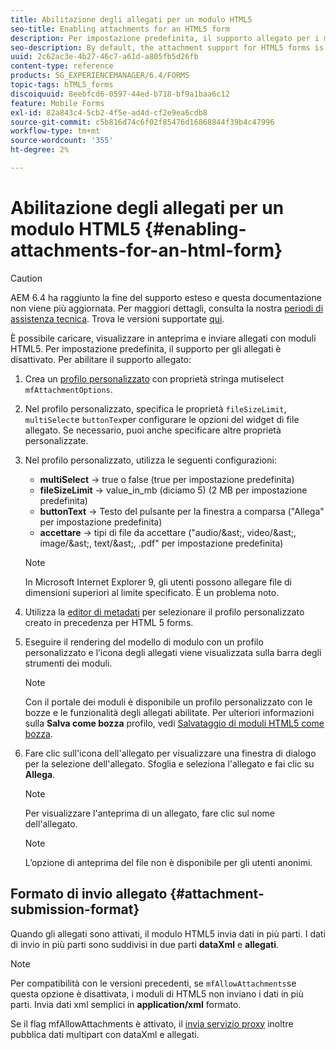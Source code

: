 ```yaml
---
title: Abilitazione degli allegati per un modulo HTML5
seo-title: Enabling attachments for an HTML5 form
description: Per impostazione predefinita, il supporto allegato per i moduli HTML5 è disattivato.
seo-description: By default, the attachment support for HTML5 forms is disabled.
uuid: 2c62ac3e-4b27-46c7-a61d-a805fb5d26fb
content-type: reference
products: SG_EXPERIENCEMANAGER/6.4/FORMS
topic-tags: hTML5_forms
discoiquuid: 8eebfcd6-0597-44ed-b718-bf9a1baa6c12
feature: Mobile Forms
exl-id: 82a843c4-5cb2-4f5e-ad4d-cf2e9ea6cdb8
source-git-commit: c5b816d74c6f02f85476d16868844f39b4c47996
workflow-type: tm+mt
source-wordcount: '355'
ht-degree: 2%

---
```


# Abilitazione degli allegati per un modulo HTML5 {#enabling-attachments-for-an-html-form}

>[!CAUTION]
>
>AEM 6.4 ha raggiunto la fine del supporto esteso e questa documentazione non viene più aggiornata. Per maggiori dettagli, consulta la nostra [periodi di assistenza tecnica](https://helpx.adobe.com/it/support/programs/eol-matrix.html). Trova le versioni supportate [qui](https://experienceleague.adobe.com/docs/).

È possibile caricare, visualizzare in anteprima e inviare allegati con moduli HTML5. Per impostazione predefinita, il supporto per gli allegati è disattivato. Per abilitare il supporto allegato:

1. Crea un [profilo personalizzato](/help/forms/using/custom-profile.md) con proprietà stringa mutiselect `mfAttachmentOptions`.
1. Nel profilo personalizzato, specifica le proprietà `fileSizeLimit`, `multiSelect`e `buttonTex`per configurare le opzioni del widget di file allegato. Se necessario, puoi anche specificare altre proprietà personalizzate.

1. Nel profilo personalizzato, utilizza le seguenti configurazioni:

   * **multiSelect** -> true o false (true per impostazione predefinita)
   * **fileSizeLimit** -> value_in_mb (diciamo 5) (2 MB per impostazione predefinita)
   * **buttonText** -> Testo del pulsante per la finestra a comparsa (&quot;Allega&quot; per impostazione predefinita)
   * **accettare** -> tipi di file da accettare (&quot;audio/&amp;ast;, video/&amp;ast;, image/&amp;ast;, text/&amp;ast;, .pdf&quot; per impostazione predefinita)

   >[!NOTE]
   >
   >In Microsoft Internet Explorer 9, gli utenti possono allegare file di dimensioni superiori al limite specificato. È un problema noto.

1. Utilizza la [editor di metadati](/help/forms/using/manage-form-metadata.md) per selezionare il profilo personalizzato creato in precedenza per HTML 5 forms.
1. Eseguire il rendering del modello di modulo con un profilo personalizzato e l’icona degli allegati viene visualizzata sulla barra degli strumenti dei moduli.

   >[!NOTE]
   >
   >Con il portale dei moduli è disponibile un profilo personalizzato con le bozze e le funzionalità degli allegati abilitate. Per ulteriori informazioni sulla **Salva come bozza** profilo, vedi [Salvataggio di moduli HTML5 come bozza](/help/forms/using/saving-html5-form-draft.md).

1. Fare clic sull&#39;icona dell&#39;allegato per visualizzare una finestra di dialogo per la selezione dell&#39;allegato. Sfoglia e seleziona l&#39;allegato e fai clic su **Allega**.

   >[!NOTE]
   >
   >Per visualizzare l&#39;anteprima di un allegato, fare clic sul nome dell&#39;allegato.

   >[!NOTE]
   >
   >L’opzione di anteprima del file non è disponibile per gli utenti anonimi.

## Formato di invio allegato {#attachment-submission-format}

Quando gli allegati sono attivati, il modulo HTML5 invia dati in più parti. I dati di invio in più parti sono suddivisi in due parti **dataXml** e **allegati**.

>[!NOTE]
>
>Per compatibilità con le versioni precedenti, se `mfAllowAttachments`se questa opzione è disattivata, i moduli di HTML5 non inviano i dati in più parti. Invia dati xml semplici in **application/xml** formato.

Se il flag mfAllowAttachments è attivato, il [invia servizio proxy](/help/forms/using/service-proxy.md) inoltre pubblica dati multipart con dataXml e allegati.
